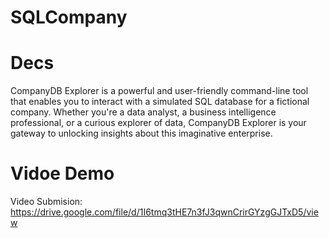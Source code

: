 # SQLCompany

# Decs

CompanyDB Explorer is a powerful and user-friendly command-line tool that enables you to interact with a simulated SQL database for a fictional company. 
Whether you're a data analyst, a business intelligence professional, or a curious explorer of data, CompanyDB Explorer is your gateway to unlocking insights about this imaginative enterprise.


# Vidoe Demo
Video Submision: https://drive.google.com/file/d/1I6tmq3tHE7n3fJ3qwnCrirGYzgGJTxD5/view
